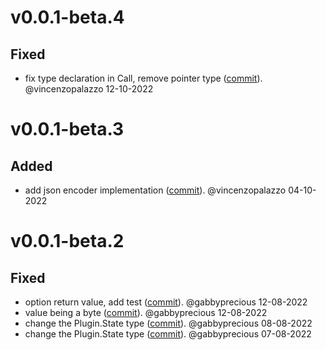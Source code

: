 # v0.0.1-beta.4

## Fixed
- fix type declaration in Call, remove pointer type ([commit](https://github.com/vincenzopalazzo/cln4go/commit/5bc91a073182e18b0bcdc87228cc8fdbf0e1c835)). @vincenzopalazzo 12-10-2022


# v0.0.1-beta.3

## Added
- add json encoder implementation ([commit](https://github.com/vincenzopalazzo/cln4go/commit/cc8bea295b3ebbdecb129c7674e4fbef5bdeb512)). @vincenzopalazzo 04-10-2022


# v0.0.1-beta.2

## Fixed
- option return value, add test ([commit](https://github.com/vincenzopalazzo/cln4go/commit/a59f9a465f10d844980834dd4ea1090fa5ca8e6e)). @gabbyprecious 12-08-2022
- value being a byte ([commit](https://github.com/vincenzopalazzo/cln4go/commit/5724651acfb8923e11bfcd9ac2d624197ccfe6fe)). @gabbyprecious 12-08-2022
- change the Plugin.State type ([commit](https://github.com/vincenzopalazzo/cln4go/commit/7f9e4f1ed63e9e70c4a2b072266e44c826ad9ef7)). @gabbyprecious 08-08-2022
- change the Plugin.State type ([commit](https://github.com/vincenzopalazzo/cln4go/commit/cf258e0ef4b9f30c19e10b0b755e250f6f00eb39)). @gabbyprecious 07-08-2022
